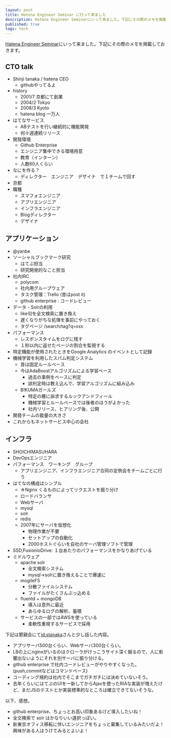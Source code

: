 ```yaml
---
layout: post
title: Hatena Engineer Seminar に行って来ました
description: Hatena Engineer Seminarにいって来ました。下記にその際のメモを掲載しておきます。
published: true
tags: tech
---
```


[Hatena Engineer Seminar](http://developer.hatenastaff.com/entry/2012/09/11/141559)にいって来ました。下記にその際のメモを掲載しておきます。

## CTO talk

* Shinji tanaka / hatena CEO
     * githubやってるよ
* history
     * 2001/7 京都にて創業
     * 2004/2 Tokyo
     * 2008/3 Kyoto
     * hatena blog 一万人
* はてなサービス
     * ABテストを行い継続的に機能開発
     * 何十週連続リリース
* 開発環境
     * Github Enterprise
     * エンジニア集中できる環境用意
     * 教育（インターン）
     * 人数60人くらい
* なにを作る？
     * ディレクター　エンジニア　デザイナ　で１チームで回す
* 京都
* 職種
     * スマフォエンジニア
     * アプリエンジニア
     * インフラエンジニア
     * Blogディレクター
     * デザイナ

## アプリケーション

* @yanbe
* ソーシャルブックマーク研究
     * はてぶ担当
     * 研究開発的なこと担当
* 社内IRC
     * polycom
     * 社内用グループウェア
     * タスク管理：Trello (昔はpost it)
     * github enterprise : コードレビュー
* データ - Solrの利用
     * like句を全文検索に置き換え
     * 遅くなりがちな処理を事前にやっておく
     * タグページ /search/tag?q=xxx
* パフォーマンス
     * レスポンスタイムをログに残す
     * １秒以内に返せたページの割合を監視する
* 特定機能が使用されたときをGoogle Analytics のイベントとして記録
* 機械学習を利用したスパム判定システム
     * 昔は固定ルールベース
     * 今はAdaBoostアルゴリズムによる学習ベース
          * 過去の事例をベースに判定
          * 誤判定時は教え込んで、学習アルゴリズムに組み込み
     * B!KUMAガールズ
          * 特定の層に訴求するルックアンドフィール
          * 機械学習とルールベースでは後者のほうがよかった
          * 社内リリース、ヒアリング後、公開
* 開発チームの裁量の大きさ
* これからもネットサービス中心の会社

## インフラ

* SHOICHIMASUHARA
* DevOpsエンジニア
* パフォーマンス　ワーキング　グループ
     * アプリエンジニア、インフラエンジニア合同の定例会をチームごとに行う
* はてなの構成はシンプル
     * ☆Nginx くるものによってリクエストを振り分け
     * ロードバランサ
     * Webサーバ
     * mysql
     * solr
     * redis
     * 2007年にサーバを仮想化
          * 物理作業が不要
          * セットアップの自動化
          * 2000ホストぐらいを自社のサーバ管理ソフトで管理
* SSD,FusionioDrive: １台あたりのパフォーマンスをかなりあげている
* ミドルウェア
     * apache solr
          * 全文検索システム
          * mysql->solrに置き換えることで爆速に
     * mogileFS
          * 分散ファイルシステム
          * ファイルがたくさんぶっ込める
     * fluentd + mongoDB
          * 導入は意外に最近
          * あらゆるログの解析、蓄積
     * サービスの一部ではAWSを使っている
          * 柔軟性重視するサービスで採用

下記は懇親会にて[id:stanaka](http://d.hatena.ne.jp/stanaka/)さんと少し話した内容。

- アプリサーバ500台くらい、Webサーバ300台くらい。
- LBの上にnginxがいるのはクローラがけっこうサイト深く掘るので、人に影響出ないようにそれを別サーバに振り分ける。
- github enterprise で社内コードレビューがやりやすくなった。(push,commitなどはコマンドベース)
- コーディング規約は社内でそこまでガチガチには決めていないそう。
- 去年くらいにはてぶのUIを一新してからAjaxを使ったRIAな実装が増えたけど、まだJSのテストとか実装標準的なところは確立できてないそうな。

以下、感想。

- github enterprise、ちょっとお高い印象あるけど導入したいね！
- 全文検索で solr はかなりいい選択っぽい。
- 新東京オフィス移転に伴いエンジニアをちょっと募集しているみたいだよ！興味がある人はうけてみるとよいよ！
